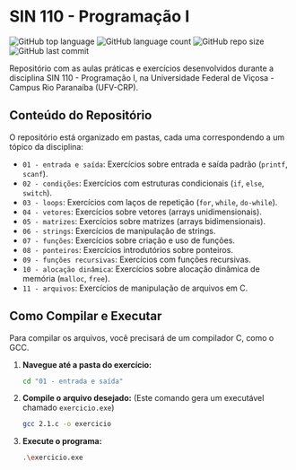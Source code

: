 # SIN 110 - Programação I

![GitHub top language](https://img.shields.io/github/languages/top/luissaster/sin-110-programacao) ![GitHub language count](https://img.shields.io/github/languages/count/luissaster/sin-110-programacao) ![GitHub repo size](https://img.shields.io/github/repo-size/luissaster/sin-110-programacao) ![GitHub last commit](https://img.shields.io/github/last-commit/luissaster/sin-110-programacao)

Repositório com as aulas práticas e exercícios desenvolvidos durante a disciplina SIN 110 - Programação I, na Universidade Federal de Viçosa - Campus Rio Paranaíba (UFV-CRP).

## Conteúdo do Repositório

O repositório está organizado em pastas, cada uma correspondendo a um tópico da disciplina:

-   `01 - entrada e saída`: Exercícios sobre entrada e saída padrão (`printf`, `scanf`).
-   `02 - condições`: Exercícios com estruturas condicionais (`if`, `else`, `switch`).
-   `03 - loops`: Exercícios com laços de repetição (`for`, `while`, `do-while`).
-   `04 - vetores`: Exercícios sobre vetores (arrays unidimensionais).
-   `05 - matrizes`: Exercícios sobre matrizes (arrays bidimensionais).
-   `06 - strings`: Exercícios de manipulação de strings.
-   `07 - funções`: Exercícios sobre criação e uso de funções.
-   `08 - ponteiros`: Exercícios introdutórios sobre ponteiros.
-   `09 - funções recursivas`: Exercícios com funções recursivas.
-   `10 - alocação dinâmica`: Exercícios sobre alocação dinâmica de memória (`malloc`, `free`).
-   `11 - arquivos`: Exercícios de manipulação de arquivos em C.

## Como Compilar e Executar

Para compilar os arquivos, você precisará de um compilador C, como o GCC.

1.  **Navegue até a pasta do exercício:**
    ```bash
    cd "01 - entrada e saída"
    ```

2.  **Compile o arquivo desejado:** (Este comando gera um executável chamado `exercicio.exe`)
    ```bash
    gcc 2.1.c -o exercicio
    ```

3.  **Execute o programa:**
    ```bash
    .\exercicio.exe
    ```